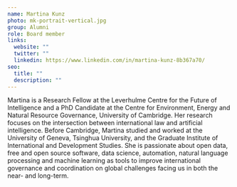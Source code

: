 ```yaml
---
name: Martina Kunz
photo: mk-portrait-vertical.jpg
group: Alumni
role: Board member
links:
  website: ""
  twitter: ""
  linkedin: https://www.linkedin.com/in/martina-kunz-8b367a70/
seo:
  title: ""
  description: ""
---
```


Martina is a Research Fellow at the Leverhulme Centre for the Future of Intelligence and a PhD Candidate at the Centre for Environment, Energy and Natural Resource Governance, University of Cambridge. Her research focuses on the intersection between international law and artificial intelligence. Before Cambridge, Martina studied and worked at the University of Geneva, Tsinghua University, and the Graduate Institute of International and Development Studies. She is passionate about open data, free and open source software, data science, automation, natural language processing and machine learning as tools to improve international governance and coordination on global challenges facing us in both the near- and long-term.
